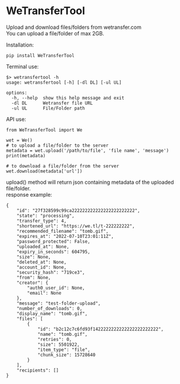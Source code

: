 # WeTransferTool
Upload and download files/folders from wetransfer.com        
You can upload a file/folder of max 2GB.   

Installation:
```
pip install WeTransferTool
```

Terminal use:
```
$> wetransfertool -h
usage: wetransfertool [-h] [-dl DL] [-ul UL]

options:
  -h, --help  show this help message and exit
  -dl DL      Wetransfer file URL
  -ul UL      File/Folder path
```

API use:
```
from WeTransferTool import We

wet = We()
# to upload a file/folder to the server
metadata = wet.upload('/path/to/file', 'file name', 'message')
print(metadata)

# to download a file/folder from the server
wet.download(metadata['url'])
```

upload() method will return json containing metadata of the uploaded file/folder.   
response example:
```
{
    "id": "27f328599c99ca222222222222222222222222",
    "state": "processing",
    "transfer_type": 4,
    "shortened_url": "https://we.tl/t-222222222",
    "recommended_filename": "tomb.gif",
    "expires_at": "2022-07-10T23:01:11Z",
    "password_protected": False,
    "uploaded_at": None,
    "expiry_in_seconds": 604795,
    "size": None,
    "deleted_at": None,
    "account_id": None,
    "security_hash": "719ce3",
    "from": None,
    "creator": {
        "auth0_user_id": None,
        "email": None
    },
    "message": "test-folder-upload",
    "number_of_downloads": 0,
    "display_name": "tomb.gif",
    "files": [
        {
            "id": "b2c12c7c6fd93f1422222222222222222222222",
            "name": "tomb.gif",
            "retries": 0,
            "size": 5501922,
            "item_type": "file",
            "chunk_size": 15728640
        }
    ],
    "recipients": []
}
```

